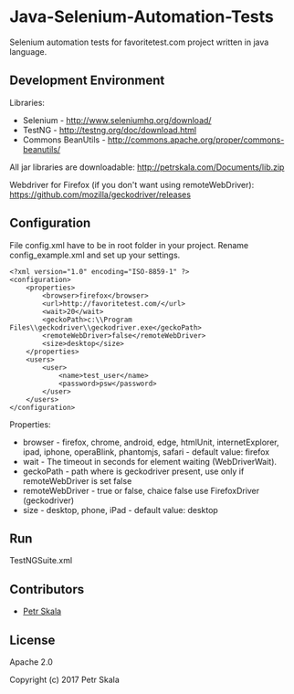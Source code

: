 # Java-Selenium-Automation-Tests

Selenium automation tests for favoritetest.com project written in java language.

## Development Environment

Libraries:
* Selenium - http://www.seleniumhq.org/download/
* TestNG - http://testng.org/doc/download.html
* Commons BeanUtils - http://commons.apache.org/proper/commons-beanutils/

All jar libraries are downloadable: http://petrskala.com/Documents/lib.zip

Webdriver for Firefox (if you don't want using remoteWebDriver):
https://github.com/mozilla/geckodriver/releases


## Configuration

File config.xml have to be in root folder in your project. Rename config_example.xml and set up your settings.

```
<?xml version="1.0" encoding="ISO-8859-1" ?>
<configuration>
    <properties>
        <browser>firefox</browser>
        <url>http://favoritetest.com/</url>
        <wait>20</wait>
        <geckoPath>c:\\Program Files\\geckodriver\\geckodriver.exe</geckoPath>
        <remoteWebDriver>false</remoteWebDriver>
        <size>desktop</size>
    </properties>
    <users>
        <user>
            <name>test_user</name>
            <password>psw</password>
        </user>
    </users>
</configuration>
```

Properties:

* browser - firefox, chrome, android, edge, htmlUnit, internetExplorer, ipad, iphone, operaBlink, phantomjs, safari - default value: firefox
* wait - The timeout in seconds for element waiting (WebDriverWait).
* geckoPath - path where is geckodriver present, use only if remoteWebDriver is set false
* remoteWebDriver - true or false, chaice false use FirefoxDriver (geckodriver)
* size - desktop, phone, iPad  - default value: desktop

## Run

TestNGSuite.xml

## Contributors

* [Petr Skala](http://github.com/pskala)

## License

Apache 2.0

Copyright (c) 2017 Petr Skala